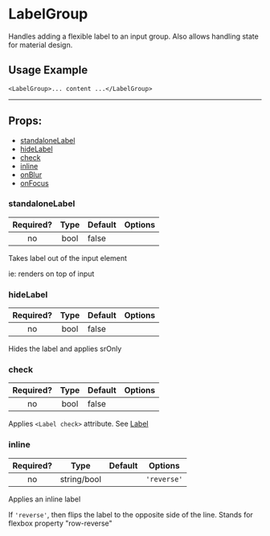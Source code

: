 # LabelGroup

Handles adding a flexible label to an input group. Also allows handling state for material design.


## Usage Example

```JSX
<LabelGroup>... content ...</LabelGroup>
```

---

## Props:

* [standaloneLabel](#standalonelabel)
* [hideLabel](#hidelabel)
* [check](#check)
* [inline](#inline)
* [onBlur](#onblur)
* [onFocus](#onfocus)

### standaloneLabel

| Required? | Type | Default | Options |
|:---:|:---:|---|---|
| no | bool | false | |

Takes label out of the input element

ie: renders on top of input

### hideLabel

| Required? | Type | Default | Options |
|:---:|:---:|---|---|
| no | bool | false | |

Hides the label and applies srOnly

### check

| Required? | Type | Default | Options |
|:---:|:---:|---|---|
| no | bool | false | |

Applies `<Label check>` attribute. See [Label](#label)

### inline

| Required? | Type | Default | Options |
|:---:|:---:|---|---|
| no | string/bool |  | `'reverse'` |

Applies an inline label
  
If `'reverse'`, then flips the label to the opposite side of the line. Stands for flexbox property "row-reverse"